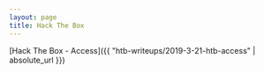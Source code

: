 ```yaml
---
layout: page
title: Hack The Box
---
```


[Hack The Box - Access]({{ "htb-writeups/2019-3-21-htb-access" | absolute_url }})